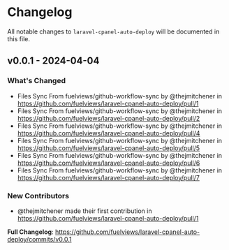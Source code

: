 # Changelog

All notable changes to `laravel-cpanel-auto-deploy` will be documented in this file.

## v0.0.1 - 2024-04-04

### What's Changed

* Files Sync From fuelviews/github-workflow-sync by @thejmitchener in https://github.com/fuelviews/laravel-cpanel-auto-deploy/pull/1
* Files Sync From fuelviews/github-workflow-sync by @thejmitchener in https://github.com/fuelviews/laravel-cpanel-auto-deploy/pull/2
* Files Sync From fuelviews/github-workflow-sync by @thejmitchener in https://github.com/fuelviews/laravel-cpanel-auto-deploy/pull/4
* Files Sync From fuelviews/github-workflow-sync by @thejmitchener in https://github.com/fuelviews/laravel-cpanel-auto-deploy/pull/5
* Files Sync From fuelviews/github-workflow-sync by @thejmitchener in https://github.com/fuelviews/laravel-cpanel-auto-deploy/pull/6
* Files Sync From fuelviews/github-workflow-sync by @thejmitchener in https://github.com/fuelviews/laravel-cpanel-auto-deploy/pull/7

### New Contributors

* @thejmitchener made their first contribution in https://github.com/fuelviews/laravel-cpanel-auto-deploy/pull/1

**Full Changelog**: https://github.com/fuelviews/laravel-cpanel-auto-deploy/commits/v0.0.1
